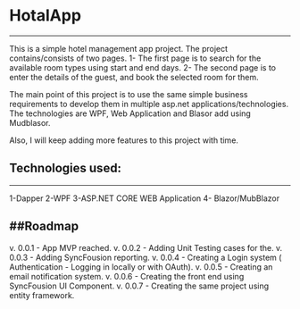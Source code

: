 # HotalApp
-----------------------
This is a simple hotel management app project. The project contains/consists of two pages. 
1- The first page is to search for the available room types using start and end days. 
2- The second page is to enter the details of the guest, and book the selected room for them.

The main point of this project is to use the same simple business requirements to develop them in multiple asp.net applications/technologies.
The technologies are WPF, Web Application and Blasor add using Mudblasor.

Also, I will keep adding more features to this project with time.

## Technologies used:
-----------------------
1-Dapper
2-WPF 
3-ASP.NET CORE WEB Application 
4- Blazor/MubBlazor 

##Roadmap 
-----------------------
v. 0.0.1 - App MVP reached.
v. 0.0.2 - Adding Unit Testing cases for the.
v. 0.0.3 - Adding SyncFousion reporting.
v. 0.0.4 - Creating a Login system ( Authentication - Logging in locally or with OAuth).
v. 0.0.5 - Creating an email notification system.
v. 0.0.6 - Creating the front end using SyncFousion UI Component.
v. 0.0.7 - Creating the same project using entity framework.
